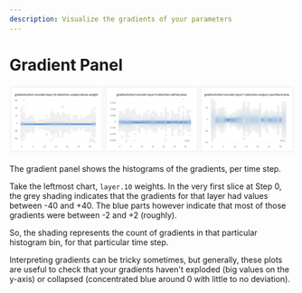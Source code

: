 ```yaml
---
description: Visualize the gradients of your parameters
---
```


# Gradient Panel

![Logged gradients get rendered as histograms](<../../../.gitbook/assets/Gradient panels.png>)

The gradient panel shows the histograms of the gradients, per time step.

Take the leftmost chart, `layer.10` weights. In the very first slice at Step 0, the grey shading indicates that the gradients for that layer had values between -40 and +40. The blue parts however indicate that most of those gradients were between -2 and +2 (roughly).

So, the shading represents the count of gradients in that particular histogram bin, for that particular time step.

Interpreting gradients can be tricky sometimes, but generally, these plots are useful to check that your gradients haven't exploded (big values on the y-axis) or collapsed (concentrated blue around 0 with little to no deviation).
